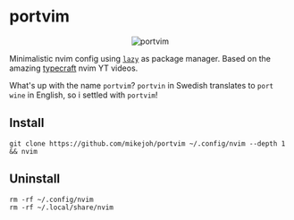 # portvim

<p align="center">
  <img src="https://github.com/mikejoh/portvim/assets/899665/579557cc-ccf0-4797-9ea1-76b97017bbd7" alt="portvim" />
</p>

Minimalistic nvim config using [`lazy`](https://github.com/folke/lazy.nvim) as package manager. Based on the amazing [typecraft](https://www.youtube.com/@typecraft_dev) nvim YT videos.

What's up with the name `portvim`? `portvin` in Swedish translates to `port wine` in English, so i settled with `portvim`!

## Install
```
git clone https://github.com/mikejoh/portvim ~/.config/nvim --depth 1 && nvim
```

## Uninstall
```
rm -rf ~/.config/nvim
rm -rf ~/.local/share/nvim
```
